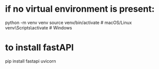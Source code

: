 # if no virtual environment is present:
python -m venv venv
source venv/bin/activate  # macOS/Linux
venv\Scripts\activate     # Windows

# to install fastAPI
pip install fastapi uvicorn


